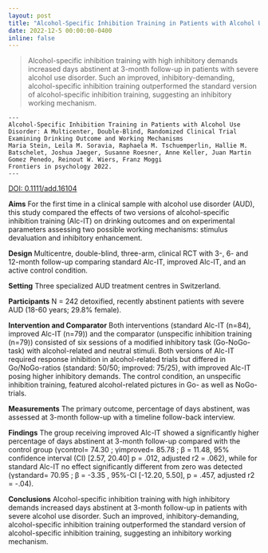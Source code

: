```yaml
---
layout: post
title: "Alcohol‐Specific Inhibition Training in Patients with Alcohol Use Disorder: A Multicenter, Double‐Blind, Randomized Clinical Trial Examining Drinking Outcome and Working Mechanisms"
date: 2022-12-5 00:00:00-0400
inline: false
---
```

> Alcohol-specific inhibition training with high inhibitory demands increased days abstinent at 3-month follow-up in patients with severe alcohol use disorder. Such an improved, inhibitory-demanding, alcohol-specific inhibition training outperformed the standard version of alcohol-specific inhibition training, suggesting an inhibitory working mechanism.

    ---
    Alcohol-Specific Inhibition Training in Patients with Alcohol Use Disorder: A Multicenter, Double-Blind, Randomized Clinical Trial Examining Drinking Outcome and Working Mechanisms
    Maria Stein, Leila M. Soravia, Raphaela M. Tschuemperlin, Hallie M. Batschelet, Joshua Jaeger, Susanne Roesner, Anne Keller, Juan Martin Gomez Penedo, Reinout W. Wiers, Franz Moggi
    Frontiers in psychology 2022.
    ---

<a href="https://doi.org/10.1111/add.16104">DOI: 0.1111/add.16104</a>

**Aims**
For the first time in a clinical sample with alcohol use disorder (AUD), this study compared the effects of two versions of alcohol-specific inhibition training (Alc-IT) on drinking outcomes and on experimental parameters assessing two possible working mechanisms: stimulus devaluation and inhibitory enhancement.

**Design**
Multicentre, double-blind, three-arm, clinical RCT with 3-, 6- and 12-month follow-up comparing standard Alc-IT, improved Alc-IT, and an active control condition.

**Setting**
Three specialized AUD treatment centres in Switzerland.

**Participants**
N = 242 detoxified, recently abstinent patients with severe AUD (18-60 years; 29.8% female).

**Intervention and Comparator**
Both interventions (standard Alc-IT (n=84), improved Alc-IT (n=79)) and the comparator (unspecific inhibition training (n=79)) consisted of six sessions of a modified inhibitory task (Go-NoGo-task) with alcohol-related and neutral stimuli. Both versions of Alc-IT required response inhibition in alcohol-related trials but differed in Go/NoGo-ratios (standard: 50/50; improved: 75/25), with improved Alc-IT posing higher inhibitory demands. The control condition, an unspecific inhibition training, featured alcohol-related pictures in Go- as well as NoGo-trials.

**Measurements**
The primary outcome, percentage of days abstinent, was assessed at 3-month follow-up with a timeline follow-back interview.

**Findings**
The group receiving improved Alc-IT showed a significantly higher percentage of days abstinent at 3-month follow-up compared with the control group (γcontrol= 74.30 ; γimproved= 85.78 ; β = 11.48, 95% confidence interval (CI) [2.57, 20.40] p = .012, adjusted r2 = .062), while for standard Alc-IT no effect significantly different from zero was detected (γstandard= 70.95 ; β = -3.35 , 95%-CI [-12.20, 5.50], p = .457, adjusted r2 = -.04).

**Conclusions**
Alcohol-specific inhibition training with high inhibitory demands increased days abstinent at 3-month follow-up in patients with severe alcohol use disorder. Such an improved, inhibitory-demanding, alcohol-specific inhibition training outperformed the standard version of alcohol-specific inhibition training, suggesting an inhibitory working mechanism.




